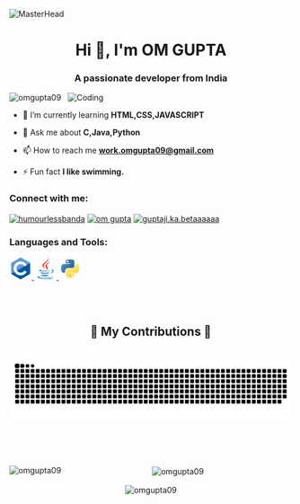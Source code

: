 ![MasterHead](https://user-images.githubusercontent.com/10498744/210012254-234538ff-d198-48aa-8964-37e6fd45d227.gif)
<h1 align="center">Hi 👋, I'm OM GUPTA</h1>
<h3 align="center">A passionate developer from India</h3>
<img align="right" alt="Coding" width="400" src="https://static.wixstatic.com/media/bbe642_62414e50bef34ce28db1afabf55f17ec~mv2.gif">


<p align="left"> <img src="https://komarev.com/ghpvc/?username=omgupta09&label=Profile%20views&color=0e75b6&style=flat" alt="omgupta09" /> </p>

- 🌱 I’m currently learning **HTML,CSS,JAVASCRIPT**

- 💬 Ask me about **C,Java,Python**

- 📫 How to reach me **work.omgupta09@gmail.com**

- ⚡ Fun fact **I like swimming.**

<h3 align="left">Connect with me:</h3>
<p align="left">
<a href="https://twitter.com/humourlessbanda" target="blank"><img align="center" src="https://raw.githubusercontent.com/rahuldkjain/github-profile-readme-generator/master/src/images/icons/Social/twitter.svg" alt="humourlessbanda" height="30" width="40" /></a>
<a href="https://linkedin.com/in/om gupta" target="blank"><img align="center" src="https://raw.githubusercontent.com/rahuldkjain/github-profile-readme-generator/master/src/images/icons/Social/linked-in-alt.svg" alt="om gupta" height="30" width="40" /></a>
<a href="https://instagram.com/guptaji.ka.betaaaaaa" target="blank"><img align="center" src="https://raw.githubusercontent.com/rahuldkjain/github-profile-readme-generator/master/src/images/icons/Social/instagram.svg" alt="guptaji.ka.betaaaaaa" height="30" width="40" /></a>
</p>

<h3 align="left">Languages and Tools:</h3>
<p align="left"> <a href="https://www.cprogramming.com/" target="_blank" rel="noreferrer"> <img src="https://raw.githubusercontent.com/devicons/devicon/master/icons/c/c-original.svg" alt="c" width="40" height="40"/> </a> <a href="https://www.java.com" target="_blank" rel="noreferrer"> <img src="https://raw.githubusercontent.com/devicons/devicon/master/icons/java/java-original.svg" alt="java" width="40" height="40"/> </a> <a href="https://www.python.org" target="_blank" rel="noreferrer"> <img src="https://raw.githubusercontent.com/devicons/devicon/master/icons/python/python-original.svg" alt="python" width="40" height="40"/> </a> </p>
<br>
<br>
<div align="center">
  <h2>🐍 My Contributions 🐍</h2>
  <br>
  <img alt="snake eating my contributions" src="https://raw.githubusercontent.com/Nikhil1601/Nikhil1601/output/github-contribution-grid-snake.svg" />
  
  <br/><br/><br/>
</div>
<div align="center">

<p><img align="left" src="https://github-readme-stats.vercel.app/api/top-langs?username=omgupta09&show_icons=true&locale=en&layout=compact" alt="omgupta09" /></p>

<p>&nbsp;<img align="center" src="https://github-readme-stats.vercel.app/api?username=omgupta09&show_icons=true&locale=en" alt="omgupta09" /></p>

<p><img align="center" src="https://github-readme-streak-stats.herokuapp.com/?user=omgupta09&" alt="omgupta09" /></p>
